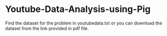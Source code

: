 # Youtube-Data-Analysis-using-Pig
Find the dataset for the problem in youtubedata.txt or you can download the dataset from the link provided in pdf file.
